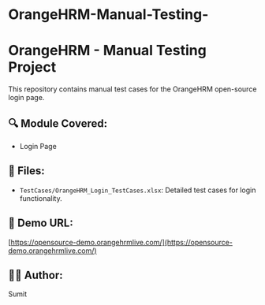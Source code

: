 # OrangeHRM-Manual-Testing-
# OrangeHRM - Manual Testing Project

This repository contains manual test cases for the OrangeHRM open-source login page.

## 🔍 Module Covered:
- Login Page

## 📄 Files:
- `TestCases/OrangeHRM_Login_TestCases.xlsx`: Detailed test cases for login functionality.

## 🔗 Demo URL:
[https://opensource-demo.orangehrmlive.com/](https://opensource-demo.orangehrmlive.com/)

## 👨‍💻 Author:
Sumit
